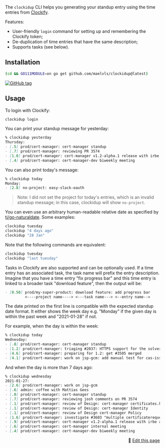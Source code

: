 The `clockidup` CLI helps you generating your standup entry using the time entries from [Clockify](https://clockify.me).

Features:

- User-friendly `login` command for setting up and remembering the Clockify token;
- De-duplication of time entries that have the same description;
- Supports tasks (see below).

## Installation

```sh
(cd && GO111MODULE=on go get github.com/maelvls/clockidup@latest)
```

[![GitHub tag](https://img.shields.io/github/release/maelvls/clockidup.svg)](https://github.com/maelvls/clockidup/releases)

## Usage


To login with Clockify:

```sh
clockidup login
```

You can print your standup message for yesterday:

```md
% clockidup yesterday
Thursday:
- [.5] prod/cert-manager: cert-manager standup
- [.7] prod/cert-manager: reviewing PR 3574
- [1.0] prod/cert-manager: cert-manager v1.2-alpha.1 release with irbe and maartje
- [.4] prod/cert-manager: cert-manager-dev biweekly meeting
```

You can also print today's message:

```md
% clockidup today
Monday:
- [2.8] no-project: easy-slack-oauth
```

> Note: I did not set the project for today's entries, which is an invalid standup message; in this case, clockidup will show `no-project`.

You can even use an arbitrary human-readable relative date as specified by [tj/go-naturaldate](https://github.com/tj/go-naturaldate#examples). Some examples:

```sh
clockidup tuesday
clockidup "4 days ago"
clockidup "28 Jan"
```

Note that the following commands are equivalent:

```sh
clockidup tuesday
clockidup "last tuesday"
```

Tasks in Clockify are also supported and can be optionally used. If a time entry has an associated task, the task name will prefix the entry description. Imagine that you have a time entry "fix progress bar" and this time entry is linked to a broader task "download feature", then the output will be:

```md
- [0.50] prod/my-super-product: download feature: add progress bar
         <----project name----> <---task name---> <--entry name-->
```

The date printed on the first line is compatible with the expected standup date format. It either shows the week day e.g. "Monday" if the given day is within the past week and "2021-01-28" if not.

For example, when the day is within the week:

```md
% clockidup today
Wednesday:
- [.8] prod/cert-manager: cert-manager standup
- [1.2] prod/cert-manager: triaging #2037: HTTPS support for the solver’s listener
- [4.6] prod/cert-manager: preparing for 1.2: get #3505 merged
- [4.1] prod/cert-manager: work on jsp-gcm: add manual test for cas-issuer
```

And when the day is more than 7 days ago:

```md
% clockidup wednesday
2021-01-27:
- [2.6] prod/cert-manager: work on jsp-gcm
- [.6] admin: coffee with Mattias Gees
- [.0] prod/cert-manager: cert-manager standup
- [.7] prod/cert-manager: reviewing josh comments on PR 3574
- [.1] prod/cert-manager: review of Design: cert-manager certificates.k8s.io Adoption
- [.1] prod/cert-manager: review of Design: cert-manager Identity
- [.1] prod/cert-manager: review of Design cert-manager Policy
- [1.6] prod/cert-manager: investigate #3603 "multiple certificaterequests"
- [.9] prod/cert-manager: cert-manager v1.2-alpha.1 release with irbe and maartje
- [.6] prod/cert-manager: cert-manager internal meeting
- [.4] prod/cert-manager: cert-manager-dev biweekly meeting
```

<div style="text-align: right"><p>🐓 <a href="https://github.com/maelvls/clockidup/edit/gh-pages/index.md">Edit this page<a/></p></div>

